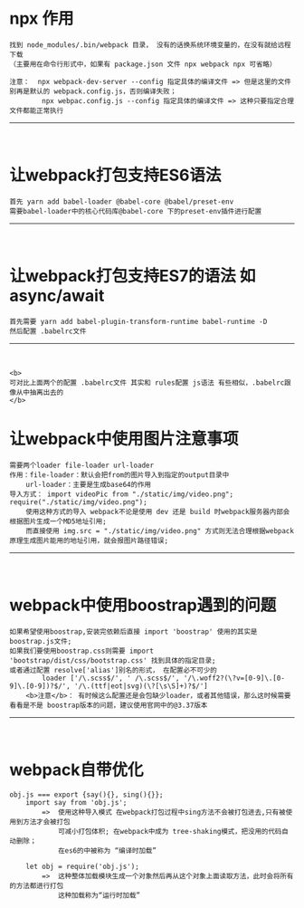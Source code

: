 <!--
 * @Description: 
 * @Author: wangqi
 * @Date: 2020-05-01 10:56:12
 * @LastEditTime: 2020-05-06 00:02:52
 -->
# npx 作用
    找到 node_modules/.bin/webpack 目录， 没有的话换系统环境变量的，在没有就给远程下载
    （主要用在命令行形式中，如果有 package.json 文件 npx webpack npx 可省略）

    注意：  npx webpack-dev-server --config 指定具体的编译文件 => 但是这里的文件别再是默认的 webpack.config.js，否则编译失败；
            npx webpac.config.js --config 指定具体的编译文件 => 这种只要指定合理文件都能正常执行
------------------------------------------
<br/>

# 让webpack打包支持ES6语法
    首先 yarn add babel-loader @babel-core @babel/preset-env
    需要babel-loader中的核心代码库@babel-core 下的preset-env插件进行配置
------------------------------------------
<br/>


# 让webpack打包支持ES7的语法 如 async/await
    首先需要 yarn add babel-plugin-transform-runtime babel-runtime -D
    然后配置 .babelrc文件
------------------------------------------
<br/>

    <b>
    可对比上面两个的配置 .babelrc文件 其实和 rules配置 js语法 有些相似，.babelrc跟像从中抽离出去的
    </b>


# 让webpack中使用图片注意事项
    需要两个loader file-loader url-loader 
    作用：file-loader：默认会把from的图片导入到指定的output目录中
        url-loader：主要是生成base64的作用
    导入方式： import videoPic from "./static/img/video.png";  require("./static/img/video.png");
        使用这种方式的导入 webpack不论是使用 dev 还是 build 时webpack服务器内部会根据图片生成一个MD5地址引用;
        而直接使用 img.src = "./static/img/video.png" 方式则无法合理根据webpack原理生成图片能用的地址引用，就会报图片路径错误;
--------------------------------------------
<br/>


# webpack中使用boostrap遇到的问题
    如果希望使用boostrap,安装完依赖后直接 import 'boostrap' 使用的其实是boostrap.js文件;
    如果我们要使用boostrap.css则需要 import 'bootstrap/dist/css/bootstrap.css' 找到具体的指定目录;
    或者通过配置 resolve['alias']别名的形式， 在配置必不可少的
            loader ['/\.scss$/', ' /\.scss$/', '/\.woff2?(\?v=[0-9]\.[0-9]\.[0-9])?$/', '/\.(ttf|eot|svg)(\?[\s\S]+)?$/']
        <b>注意</b>： 有时候这么配置还是会包缺少loader，或者其他错误，那么这时候需要看看是不是 boostrap版本的问题，建议使用官网中的@3.37版本
--------------------------------------------
<br/>


# webpack自带优化
    obj.js === export {say(){}, sing(){}};
        import say from 'obj.js';   
            =>  使用这种导入模式 在webpack打包过程中sing方法不会被打包进去,只有被使用到方法才会被打包
                可减小打包体积; 在webpack中成为 tree-shaking模式，把没用的代码自动删除；
                在es6的中被称为 “编译时加载”

        let obj = require('obj.js');
            =>  这种整体加载模块生成一个对象然后再从这个对象上面读取方法，此时会将所有的方法都进行打包
                这种加载称为“运行时加载”



